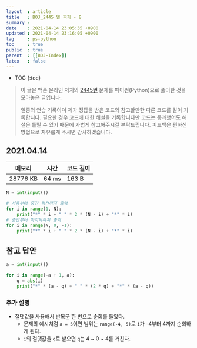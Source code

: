 ```yaml
---
layout  : article
title   : BOJ_2445 별 찍기 - 8
summary : 
date    : 2021-04-14 23:05:35 +0900
updated : 2021-04-14 23:16:05 +0900
tag     : ps-python
toc     : true
public  : true
parent  : [[BOJ-Index]]
latex   : false
---
```

* TOC
{:toc}

>이 글은 백준 온라인 저지의 [2445번](https://www.acmicpc.net/problem/2445) 문제를 파이썬(Python)으로 풀이한 것을 모아놓은 글입니다.
>
> 일종의 연습 기록이며 제가 정답을 받은 코드와 참고할만한 다른 코드를 같이 기록합니다. 필요한 경우 코드에 대한 해설을 기록합니다만 코드는 통과했어도 해설은 틀릴 수 있기 때문에 가볍게 참고해주시길 부탁드립니다. 피드백은 편하신 방법으로 자유롭게 주시면 감사하겠습니다.

## 2021.04.14

| 메모리    | 시간  | 코드 길이 |
| --------- | ----- | --------- |
| 28776 KB  | 64 ms | 163 B     |

```python
N = int(input())

# 처음부터 중간 직전까지 출력
for i in range(1, N):
    print("*" * i + " " * 2 * (N - i) + "*" * i)
# 중간부터 마지막까지 출력
for i in range(N, 0, -1):
    print("*" * i + " " * 2 * (N - i) + "*" * i)
```

## 참고 답안

```python
a = int(input())

for i in range(-a + 1, a):
    q = abs(i)
    print("*" * (a - q) + " " * (2 * q) + "*" * (a - q))
```

### 추가 설명

* 절댓값을 사용해서 반복문 한 번으로 순회를 돌았다.
    * 문제의 예시처럼 `a = 5`이면 범위는 `range(-4, 5)`로 `i`가 -4부터 4까지 순회하게 된다.
    * `i`의 절댓값을 `q`로 받으면 `q`는 4 ~ 0 ~ 4를 거친다.
